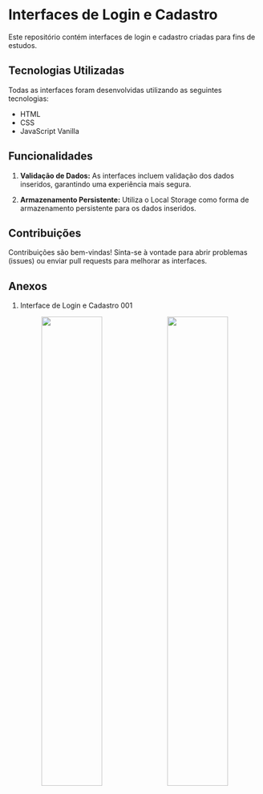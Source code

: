 # Interfaces de Login e Cadastro

Este repositório contém interfaces de login e cadastro criadas para fins de estudos.

## Tecnologias Utilizadas

Todas as interfaces foram desenvolvidas utilizando as seguintes tecnologias:

- HTML
- CSS
- JavaScript Vanilla

## Funcionalidades

1. **Validação de Dados:** As interfaces incluem validação dos dados inseridos, garantindo uma experiência mais segura.

2. **Armazenamento Persistente:** Utiliza o Local Storage como forma de armazenamento persistente para os dados inseridos.

## Contribuições

Contribuições são bem-vindas! Sinta-se à vontade para abrir problemas (issues) ou enviar pull requests para melhorar as interfaces.

## Anexos 

1. Interface de Login e Cadastro 001

<div align="center">
    <img src="https://github.com/CesarCaus/Interfaces-de-Login-e-Cadastro/assets/133895328/3efa38b6-cd74-4018-9b67-aedf74adf8ec" width="49%" />
    <img src="https://github.com/CesarCaus/Interfaces-de-Login-e-Cadastro/assets/133895328/38a38ef2-2ef7-4965-b26d-a1269774810d" width="49%" />
</div>